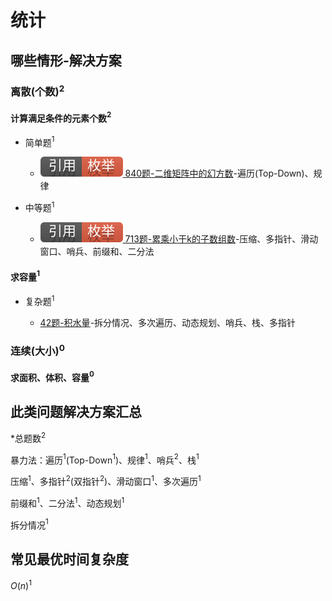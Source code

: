 # 统计

## 哪些情形-解决方案

### 离散(个数)$^2$

#### 计算满足条件的元素个数$^2$

+ 简单题$^1$

  + [![[引用][枚举]](/figures/Ref-Enumerate.svg) 840题-二维矩阵中的幻方数](/枚举/840-MagicSquaresInGrid.md)-遍历(Top-Down)、规律

+ 中等题$^1$

  + [![[引用][枚举]](/figures/Ref-Enumerate.svg) 713题-累乘小于k的子数组数](/枚举/713-SubarrayProductLessThanK.md)-压缩、多指针、滑动窗口、哨兵、前缀和、二分法

#### 求容量$^1$

+ 复杂题$^1$

  + [42题-积水量]-拆分情况、多次遍历、动态规划、哨兵、栈、多指针

### 连续(大小)$^0$

#### 求面积、体积、容量$^0$

## 此类问题解决方案汇总

\*总题数$^2$

暴力法：遍历$^1$(Top-Down$^1$)、规律$^1$、哨兵$^2$、栈$^1$

压缩$^1$、多指针$^2$(双指针$^2$)、滑动窗口$^1$、多次遍历$^1$

前缀和$^1$、二分法$^1$、动态规划$^1$

拆分情况$^1$

## 常见最优时间复杂度

$O(n)^1$

<!-- 题目链接 -->

[42题-积水量]:42-TrappingRainWater.md
